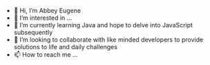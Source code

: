 - 👋 Hi, I’m Abbey Eugene
- 👀 I’m interested in ...
- 🌱 I’m currently learning Java and hope to delve into JavaScript subsequently
- 💞️ I’m looking to collaborate with like minded developers to provide solutions to life and daily challenges
- 📫 How to reach me ...

<!---
Papa-Nii/Papa-Nii is a ✨ special ✨ repository because its `README.md` (this file) appears on your GitHub profile.
You can click the Preview link to take a look at your changes.
--->
